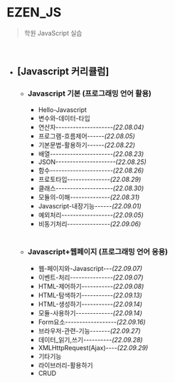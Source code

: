# EZEN_JS

> 학원 JavaScript 실습

<br>

- ## [Javascript 커리큘럼]

  - ### Javascript 기본 (프로그래밍 언어 활용)

    - Hello-Javascript
    - 변수와-데이터-타입
    - 연산자--------------------_(22.08.04)_
    - 프로그램-흐름제어------_(22.08.05)_
    - 기본문법-활용하기------_(22.08.22)_
    - 배열----------------------_(22.08.23)_
    - JSON---------------------_(22.08.25)_
    - 함수----------------------_(22.08.26)_
    - 프로토타입---------------_(22.08.29)_
    - 클래스--------------------_(22.08.30)_
    - 모듈의-이해--------------_(22.08.31)_
    - Javascript-내장기능------_(22.09.01)_
    - 예외처리------------------_(22.09.05)_
    - 비동기처리---------------_(22.09.06)_

    <br>

  - ### Javascript+웹페이지 (프로그래밍 언어 응용)
    - 웹-페이지와-Javascript---_(22.09.07)_
    - 이벤트-처리---------------_(22.09.07)_
    - HTML-제어하기-----------_(22.09.08)_
    - HTML-탐색하기-----------_(22.09.13)_
    - HTML-생성하기-----------_(22.09.14)_
    - 모듈-사용하기-------------_(22.09.14)_
    - Form요소------------------_(22.09.16)_
    - 브라우저-관련-기능-------_(22.09.27)_
    - 데이터_읽기,쓰기----------_(22.09.28)_
    - XMLHttpRequest(Ajax)----_(22.09.29)_
    - 기타기능
    - 라이브러리-활용하기
    - CRUD
